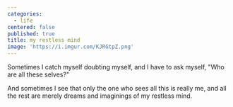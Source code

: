 ```yaml
---
categories:
  - life
centered: false
published: true
title: my restless mind
image: 'https://i.imgur.com/KJRGtpZ.png'
---
```

Sometimes I catch myself
doubting myself,
and I have to ask myself,
"Who are all these selves?"

And sometimes I see
that only the one 
who sees all this
is really me,
and all the rest 
are merely dreams 
and imaginings
of my restless mind.

